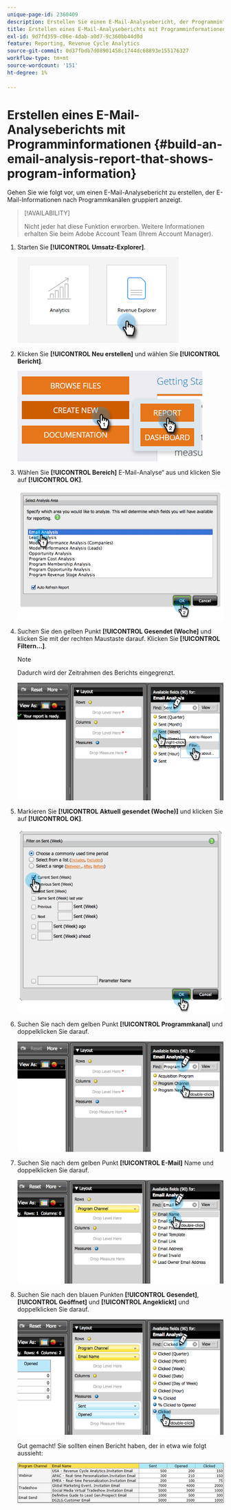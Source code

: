 ```yaml
---
unique-page-id: 2360409
description: Erstellen Sie einen E-Mail-Analysebericht, der Programminformationen anzeigt - Marketo-Dokumente - Produktdokumentation
title: Erstellen eines E-Mail-Analyseberichts mit Programminformationen
exl-id: 9d7fd359-c06e-4dab-a0d7-9c360bb44d0d
feature: Reporting, Revenue Cycle Analytics
source-git-commit: 0d37fbdb7d08901458c1744dc68893e155176327
workflow-type: tm+mt
source-wordcount: '151'
ht-degree: 1%

---
```


# Erstellen eines E-Mail-Analyseberichts mit Programminformationen {#build-an-email-analysis-report-that-shows-program-information}

Gehen Sie wie folgt vor, um einen E-Mail-Analysebericht zu erstellen, der E-Mail-Informationen nach Programmkanälen gruppiert anzeigt.

>[!AVAILABILITY]
>
>Nicht jeder hat diese Funktion erworben. Weitere Informationen erhalten Sie beim Adobe Account Team (Ihrem Account Manager).

1. Starten Sie **[!UICONTROL Umsatz-Explorer]**.

   ![](assets/report-that-shows-program-information-1.png)

1. Klicken Sie **[!UICONTROL Neu erstellen]** und wählen Sie **[!UICONTROL Bericht]**.

   ![](assets/report-that-shows-program-information-2.png)

1. Wählen Sie **[!UICONTROL Bereich]** E-Mail-Analyse“ aus und klicken Sie auf **[!UICONTROL OK]**.

   ![](assets/image2014-9-17-19-3a43-3a20.png)

1. Suchen Sie den gelben Punkt **[!UICONTROL Gesendet (Woche]** und klicken Sie mit der rechten Maustaste darauf. Klicken Sie **[!UICONTROL Filtern…]**.

   >[!NOTE]
   >
   >Dadurch wird der Zeitrahmen des Berichts eingegrenzt.

   ![](assets/image2014-9-17-19-3a43-3a49.png)

1. Markieren Sie **[!UICONTROL Aktuell gesendet (Woche)]** und klicken Sie auf **[!UICONTROL OK]**.

   ![](assets/image2014-9-17-19-3a43-3a59.png)

1. Suchen Sie nach dem gelben Punkt **[!UICONTROL Programmkanal]** und doppelklicken Sie darauf.

   ![](assets/image2014-9-17-19-3a44-3a14.png)

1. Suchen Sie nach dem gelben Punkt **[!UICONTROL E-Mail]** Name und doppelklicken Sie darauf.

   ![](assets/image2014-9-17-19-3a44-3a34.png)

1. Suchen Sie nach den blauen Punkten **[!UICONTROL Gesendet]**, **[!UICONTROL Geöffnet]** und **[!UICONTROL Angeklickt]** und doppelklicken Sie darauf.

   ![](assets/image2014-9-17-19-3a44-3a41.png)

   Gut gemacht! Sie sollten einen Bericht haben, der in etwa wie folgt aussieht:

   ![](assets/image2014-9-17-19-3a45-3a1.png)
